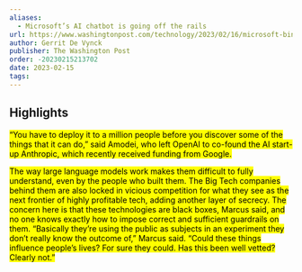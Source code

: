 ```yaml
---
aliases:
  - Microsoft’s AI chatbot is going off the rails
url: https://www.washingtonpost.com/technology/2023/02/16/microsoft-bing-ai-chatbot-sydney/
author: Gerrit De Vynck
publisher: The Washington Post
order: -20230215213702
date: 2023-02-15
tags:
---
```


## Highlights
<mark>“You have to deploy it to a million people before you discover some of the things that it can do,” said Amodei, who left OpenAI to co-found the AI start-up Anthropic, which recently received funding from Google.</mark>

<mark>The way large language models work makes them difficult to fully understand, even by the people who built them. The Big Tech companies behind them are also locked in vicious competition for what they see as the next frontier of highly profitable tech, adding another layer of secrecy. The concern here is that these technologies are black boxes, Marcus said, and no one knows exactly how to impose correct and sufficient guardrails on them. “Basically they’re using the public as subjects in an experiment they don’t really know the outcome of,” Marcus said. “Could these things influence people’s lives? For sure they could. Has this been well vetted? Clearly not.”</mark>

